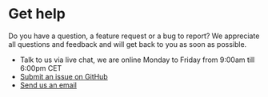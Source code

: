 # Get help

Do you have a question, a feature request or a bug to report? We appreciate all questions and feedback and will get back to you as soon as possible.

* Talk to us via live chat, we are online Monday to Friday from 9:00am till 6:00pm CET
* [Submit an issue on GitHub](https://github.com/trustinsoft-ci/trustinsoft-ci/issues/new)
* [Send us an email](mailto:%20support@trust-in-soft.com)

